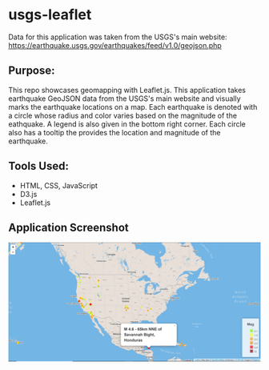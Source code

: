 # usgs-leaflet
Data for this application was taken from the USGS's main website: <https://earthquake.usgs.gov/earthquakes/feed/v1.0/geojson.php>


## Purpose:
This repo showcases geomapping with Leaflet.js.  This application takes earthquake GeoJSON data from the USGS's main website and visually marks the earthquake locations on a map.  Each earthquake is denoted with a circle whose radius and color varies based on the magnitude of the eathquake.  A legend is also given in the bottom right corner.  Each circle also has a tooltip the provides the location and magnitude of the earthquake.

## Tools Used:
* HTML, CSS, JavaScript
* D3.js
* Leaflet.js

## Application Screenshot
![Website Screenshot](readme_assets/website.JPG)